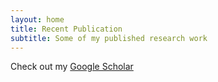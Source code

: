 ```yaml
---
layout: home
title: Recent Publication
subtitle: Some of my published research work 
---
```

Check out my [Google Scholar](https://scholar.google.com/citations?user=qWtpgWsAAAAJ&hl=en)
